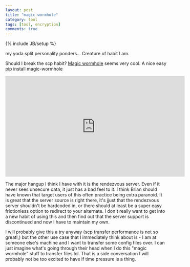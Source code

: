 ```yaml
---
layout: post
title: "magic wormhole"
category: tool
tags: [tool, encryption]
comments: true
---
```

{% include JB/setup %}
  
my yoda split personality ponders... Creature of habit I am.
  
Should I break the scp habit?  [Magic wormhole](https://github.com/warner/magic-wormhole) seems very cool.  A nice easy pip install magic-wormhole
  
<iframe width="560" height="315" src="https://www.youtube.com/embed/oFrTqQw0_3c" frameborder="0" allowfullscreen></iframe>
  
The major hangup I think I have with it is the rendezvous server.  Even if it never sees unsecure data, it just has a bad feel to it.  I think Brian should have known that target users of this often practice being extra paranoid.  It is great that the server source is right there, it's jjust that the rendezvous server shouldn't be hardcoded in, or there should at least be a super easy frictionless option to redirect to your alternate.  I don't really want to get into a new habit of using this and then find out that the server support is discontinued and now I have to maintain my own.
  
I will probably give this a try anyway (scp transfer performance is not so great!,) but the other use case that I immediately think about is - I am at someone else's machine and I want to transfer some config files over.  I can just imagine what's going through their head when I do this "magic wormhole" stuff to transfer files lol.  That is a side conversation I will probably not be too excited to have if time pressure is a thing.
